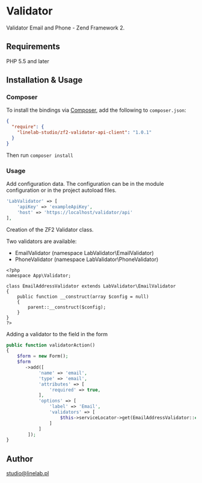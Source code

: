 # Validator

Validator Email and Phone - Zend Framework 2.

## Requirements

PHP 5.5 and later

## Installation & Usage

### Composer

To install the bindings via [Composer](http://getcomposer.org/), add the following to `composer.json`:

```json
{
  "require": {
    "linelab-studio/zf2-validator-api-client": "1.0.1"
  }
}
```

Then run `composer install`


### Usage 

Add configuration data. The configuration can be in the module configuration or in the project autoload files.

```php 
'LabValidator' => [
    'apiKey' => 'exampleApiKey',
    'host' => 'https://localhost/validator/api'
],
```

Creation of the ZF2 Validator class.

Two validators are available:
* EmailValidator (namespace LabValidator\EmailValidator)
* PhoneValidator (namespace LabValidator\PhoneValidator)

```
<?php
namespace App\Validator;

class EmailAddressValidator extends LabValidator\EmailValidator
{
    public function __construct(array $config = null)
    {
        parent::__construct($config);
    }
}
?>
```

Adding a validator to the field in the form

```php 
public function validatorAction()
{
    $form = new Form();
    $form
       ->add([
            'name' => 'email',
            'type' => 'email',
            'attributes' => [
                'required' => true,
            ],
            'options' => [
                'label' => 'Email',
                'validators' => [
                    $this->serviceLocator->get(EmailAddressValidator::class)
                ]
            ]
        ]);
}
```

## Author

studio@linelab.pl

